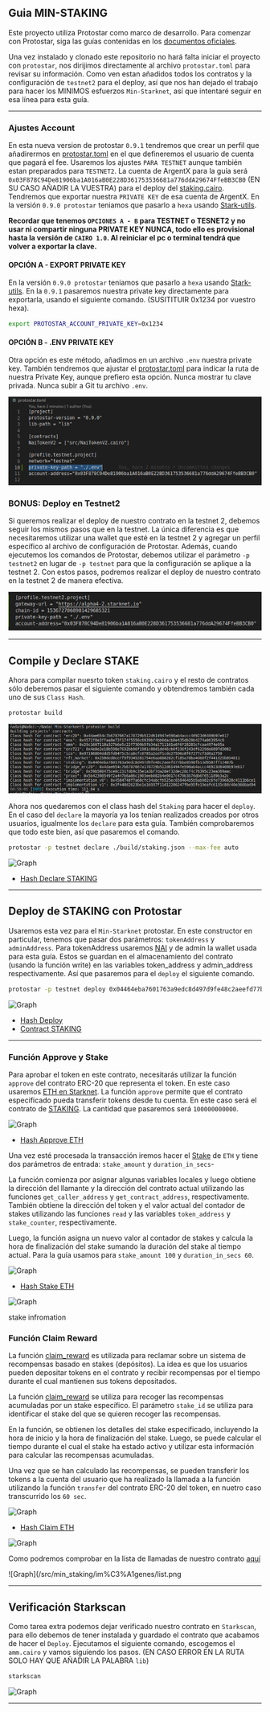 ## Guia MIN-STAKING

Este proyecto utiliza Protostar como marco de desarrollo. Para comenzar con Protostar, siga las guías contenidas en los [documentos oficiales](https://docs.swmansion.com/protostar/docs/tutorials/installation).

Una vez instalado y clonado este repositorio no hará falta iniciar el proyecto con `protostar`, nos dirijimos directamente al archivo `protostar.toml` para revisar su información. Como ven estan añadidos todos los contratos y la configuración de `testnet2` para el deploy, así que nos han dejado el trabajo para hacer los MINIMOS esfuerzos `Min-Starknet`, así que intentaré seguir en esa línea para esta guía. 

----

### Ajustes Account

En esta nueva version de protostar `0.9.1` tendremos que crear un perfil que añadirermos en [protostar.toml](/protostar.toml) en el que defineremos el usuario de cuenta que pagará el fee. Usaremos los ajustes `PARA TESTNET` aunque también estan preparados para `TESTNET2`. La cuenta de ArgentX para la guía será `0x03F878C94De81906ba1A016aB0E228D361753536681a776ddA29674FfeBB3CB0` (EN SU CASO AÑADIR LA VUESTRA) para el deploy del [staking.cairo](/src/min_staking/staking.cairo). Tendremos que exportar nuestra `PRIVATE KEY` de esa cuenta de ArgentX. En la versión `0.9.0 protostar` teniamos que pasarlo a `hexa` usando [Stark-utils](https://www.stark-utils.xyz/converter).

 **Recordar que tenemos `OPCIONES A - B` para TESTNET o TESNET2 y no usar ni compartir ninguna PRIVATE KEY NUNCA, todo ello es provisional hasta la versión de `CAIRO 1.0`. Al reiniciar el pc o terminal tendrá que volver a exportar la clave.** 
 
 #### OPCIÓN A - EXPORT PRIVATE KEY
 
 En la versión `0.9.0 protostar` teniamos que pasarlo a `hexa` usando [Stark-utils](https://www.stark-utils.xyz/converter). En la `0.9.1` pasaremos nuestra private key  directamente para exportarla, usando el siguiente comando. (SUSITITUIR 0x1234 por vuestro hexa).

```bash
export PROTOSTAR_ACCOUNT_PRIVATE_KEY=0x1234
```

#### OPCIÓN B - .ENV PRIVATE KEY

Otra opción es este método, añadimos en un archivo `.env` nuestra private key. También tendremos que ajustar el [protostar.toml](/protostar.toml) para indicar la ruta de nuestra Private Key, aunque prefiero esta opción. Nunca mostrar tu clave privada. Nunca subir a Git tu archivo `.env`.

![Graph](/src/min_ens/imagenes/ruta.png)


### BONUS: Deploy en Testnet2

Si queremos realizar el deploy de nuestro contrato en la testnet 2, debemos seguir los mismos pasos que en la testnet. La única diferencia es que necesitaremos utilizar una wallet que esté en la testnet 2 y agregar un perfil específico al archivo de configuración de Protostar. Además, cuando ejecutemos los comandos de Protostar, debemos utilizar el parámetro `-p testnet2` en lugar de `-p testnet` para que la configuración se aplique a la testnet 2. Con estos pasos, podremos realizar el deploy de nuestro contrato en la testnet 2 de manera efectiva.

![Graph](/src/min_ens/imagenes/testnet2.png)

---

## Compile y Declare STAKE

Ahora para compilar nuesrto token `staking.cairo` y el resto de contratos sólo deberemos pasar el siguiente comando y obtendremos también cada uno de sus `Class Hash`.


```bash
protostar build
```

![Graph](/src/min_ens/imagenes/build.png)

Ahora nos quedaremos con el class hash del `Staking` para hacer el `deploy`. En el caso del `declare` la mayoría ya los tenían  realizados creados por otros usuarios, igualmente los `declare` para esta guía. También comprobaremos que todo este bien, así que pasaremos el comando.


```bash
protostar -p testnet declare ./build/staking.json --max-fee auto
```

![Graph](/src/min_staking/im%C3%A1genes/declare.png)

* [Hash Declare STAKING](https://testnet.starkscan.co/class/0x04464eba7601763a9edc8d497d9fe48c2aeefd77bba9598fb13d9507ff12407b)

---

## Deploy de STAKING con Protostar

Usaremos esta vez para el `Min-Starknet` protostar. En este constructor en particular, tenemos que pasar dos parámetros: `tokenAddress` y `adminAddress`. Para tokenAddress usaremos [NAI](https://testnet.starkscan.co/contract/0x0005cb4b24c874d2a7378a21286f3e70a9a4447567bf8f9b8de71b8a75f32abb#overview) y de admin la wallet usada para esta guía. Estos se guardan en el almacenamiento del contrato (usando la función write) en las variables token_address y admin_address respectivamente. Así que pasaremos para el `deploy` el siguiente comando.

```bash
protostar -p testnet deploy 0x04464eba7601763a9edc8d497d9fe48c2aeefd77bba9598fb13d9507ff12407b --max-fee auto -i 2087021424722619777119509474943472645767659996348769578120564519014510906823 1795950254530259382270168937734171348535331377400385313842303804539016002736
```

![Graph](/src/min_staking/im%C3%A1genes/deploy.png)


* [Hash Deploy](https://testnet.starkscan.co/tx/0x00e49bc4bc5907411e94d2a79bb55e9476b7ec1d0c0c756fcc6561207ac6c03d)
* [Contract STAKING](https://testnet.starkscan.co/contract/0x010313bd5969cf62a539f0794e6dbdcce802647a4eb40c5176d713a901d45521)

---

### Función Approve y Stake

Para aprobar el token en este contrato, necesitarás utilizar la función `approve` del contrato ERC-20 que representa el token. En este caso usaremos [ETH en Starknet](https://testnet.starkscan.co/contract/0x049d36570d4e46f48e99674bd3fcc84644ddd6b96f7c741b1562b82f9e004dc7#write-contract). La función `approve` permite que el contrato especificado pueda transferir tokens desde tu cuenta. En este caso será el contrato de [STAKING](https://testnet.starkscan.co/contract/0x010313bd5969cf62a539f0794e6dbdcce802647a4eb40c5176d713a901d45521). La cantidad que pasaremos será `100000000000`.

![Graph](/src/min_nft_marketplace/im%C3%A1genes/approve.png)

* [Hash Approve ETH](https://testnet.starkscan.co/tx/0x7b991a3d01a75a5f2dc4186ac19ae658064fd4ce4d100672b53e9fc319b7e31)

Una vez esté procesada la transacción iremos hacer el  [Stake](https://testnet.starkscan.co/contract/0x010313bd5969cf62a539f0794e6dbdcce802647a4eb40c5176d713a901d45521#write-contract) de `ETH` y tiene dos parámetros de entrada: `stake_amount` y `duration_in_secs`-

La función comienza por asignar algunas variables locales y luego obtiene la dirección del llamante y la dirección del contrato actual utilizando las funciones `get_caller_address` y `get_contract_address`, respectivamente. También obtiene la dirección del token y el valor actual del contador de stakes utilizando las funciones `read` y las variables `token_address` y `stake_counter`, respectivamente.

Luego, la función asigna un nuevo valor al contador de stakes y calcula la hora de finalización del stake sumando la duración del stake al tiempo actual. Para la guía usamos para `stake_amount 100` y `duration_in_secs 60`.

![Graph](/src/min_staking/im%C3%A1genes/stake.png)

* [Hash Stake ETH](https://testnet.starkscan.co/tx/0x5b65c61dfd1b2edf86d64b4818e2f56a55f7d4e88012a2687495d13e0f7273c)

![Graph](/src/min_staking/im%C3%A1genes/infor.png)

stake infromation

### Función Claim Reward

La función [claim_reward](/src/min_staking/staking.cairo#L113) es utilizada para reclamar sobre un sistema de recompensas basado en stakes (depósitos). La idea es que los usuarios pueden depositar tokens en el contrato y recibir recompensas por el tiempo durante el cual mantienen sus tokens depositados.

La función [claim_reward](/src/min_staking/staking.cairo#L113) se utiliza para recoger las recompensas acumuladas por un stake específico. El parámetro `stake_id` se utiliza para identificar el stake del que se quieren recoger las recompensas.

En la función, se obtienen los detalles del stake especificado, incluyendo la hora de inicio y la hora de finalización del stake. Luego, se puede calcular el tiempo durante el cual el stake ha estado activo y utilizar esta información para calcular las recompensas acumuladas.

Una vez que se han calculado las recompensas, se pueden transferir los tokens a la cuenta del usuario que ha realizado la llamada a la función utilizando la función `transfer` del contrato ERC-20 del token, en nuetro caso transcurrido los `60 sec`.

![Graph](/src/min_staking/im%C3%A1genes/claim.png)

* [Hash Claim ETH](https://testnet.starkscan.co/tx/0xc5aec6862f702dccc57fc616b1cd387ea9992476dd42aecf10ab59088a8f63)

![Graph](/src/min_staking/im%C3%A1genes/infor1.png)


Como podremos comprobar en la lista de llamadas de nuestro contrato [aquí](https://testnet.starkscan.co/contract/0x010313bd5969cf62a539f0794e6dbdcce802647a4eb40c5176d713a901d45521#account-calls)

![Graph](/src/min_staking/im%C3%A1genes/list.png

---

## Verificación Starkscan

Como tarea extra podemos dejar verificado nuestro contrato en `Starkscan`, para ello debemos de tener instalada y guardado el contrato que acabamos de hacer el `Deploy`. Ejecutamos el siguiente comando, escogemos el `amm.cairo` y vamos siguiendo los pasos. (EN CASO ERROR EN LA RUTA SOLO HAY QUE AÑADIR LA PALABRA `lib`)

```bash
starkscan
```

![Graph](/src//min_staking/im%C3%A1genes/lib.png)

---
